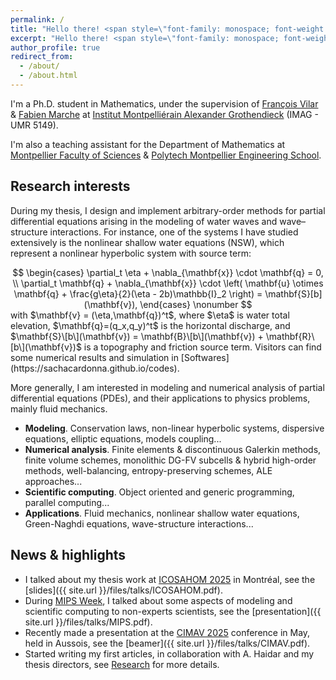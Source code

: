 ```yaml
---
permalink: /
title: "Hello there! <span style=\"font-family: monospace; font-weight: normal;\">☺</span>"
excerpt: "Hello there! <span style=\"font-family: monospace; font-weight: normal;\">☺</span>"
author_profile: true
redirect_from: 
  - /about/
  - /about.html
---
```


I'm a Ph.D. student in Mathematics, under the supervision of [François Vilar](https://vilar.perso.math.cnrs.fr) & [Fabien Marche](https://imag.umontpellier.fr/~marche/) at [Institut Montpelliérain Alexander Grothendieck](https://imag.umontpellier.fr) (IMAG - UMR 5149).

I'm also a teaching assistant for the Department of Mathematics at [Montpellier Faculty of Sciences](https://sciences.edu.umontpellier.fr) & [Polytech Montpellier Engineering School](https://www.polytech.umontpellier.fr).


## Research interests

During my thesis, I design and implement arbitrary-order methods for partial differential equations arising in the modeling of water waves and wave–structure interactions. For instance, one of the systems I have studied extensively is the nonlinear shallow water equations (NSW), which represent a nonlinear hyperbolic system with source term: 
<div style="text-align: center;">
$$
\begin{cases}
      \partial_t \eta + \nabla_{\mathbf{x}} \cdot \mathbf{q} = 0, \\
      \partial_t \mathbf{q} + \nabla_{\mathbf{x}} \cdot \left( \mathbf{u} \otimes \mathbf{q} + \frac{g\eta}{2}(\eta - 2b)\mathbb{I}_2  \right) = \mathbf{S}[b](\mathbf{v}),
\end{cases} \nonumber
$$
</div>
with $\mathbf{v} = (\eta,\mathbf{q})^t$, where $\eta$ is water total elevation, $\mathbf{q}=(q_x,q_y)^t$ is the horizontal discharge, and $\mathbf{S}\[b\](\mathbf{v}) = \mathbf{B}\[b\](\mathbf{v}) +  \mathbf{R}\[b\](\mathbf{v})$ is a topography and friction source term. 
Visitors can find some numerical results and simulation in [Softwares](https://sachacardonna.github.io/codes).

More generally, I am interested in modeling and numerical analysis of partial differential equations (PDEs), and their applications to physics problems, mainly fluid mechanics.

- <b>Modeling</b>. Conservation laws, non-linear hyperbolic systems, dispersive equations, elliptic equations, models coupling...
- <b>Numerical analysis</b>. Finite elements & discontinuous Galerkin methods, finite volume schemes, monolithic DG-FV subcells & hybrid high-order methods, well-balancing, entropy-preserving schemes, ALE approaches...
- <b>Scientific computing</b>. Object oriented and generic programming, parallel computing...
- <b>Applications</b>. Fluid mechanics, nonlinear shallow water equations, Green-Naghdi equations, wave-structure interactions...

## News & highlights

- I talked about my thesis work at [ICOSAHOM 2025](https://icosahom2025.org) in Montréal, see the [slides]({{ site.url }}/files/talks/ICOSAHOM.pdf).
- During [MIPS Week](https://www.umontpellier.fr/agenda/semaine-du-pole-mips), I talked about some aspects of modeling and scientific computing to non-experts scientists, see the [presentation]({{ site.url }}/files/talks/MIPS.pdf). 
- Recently made a presentation at the [CIMAV 2025](https://cimav2025.sciencesconf.org) conference in May, held in Aussois, see the [beamer]({{ site.url }}/files/talks/CIMAV.pdf). 
- Started writing my first articles, in collaboration with A. Haidar and my thesis directors, see [Research](https://sachacardonna.github.io/research) for more details. 


